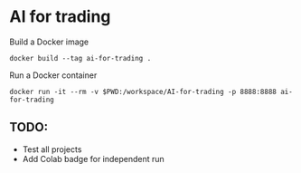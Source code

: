 # AI for trading

Build a Docker image

```console
docker build --tag ai-for-trading .
```

Run a Docker container

```console
docker run -it --rm -v $PWD:/workspace/AI-for-trading -p 8888:8888 ai-for-trading
```

## TODO:

-   Test all projects
-   Add Colab badge for independent run
